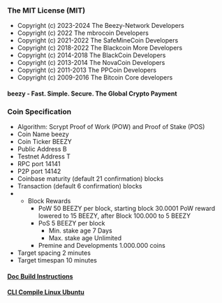 ### The MIT License (MIT)

* Copyright (c) 2023-2024 The Beezy-Network Developers
* Copyright (c) 2022 The mbrocoin Developers
* Copyright (c) 2021-2022 The SafeMineCoin Developers
* Copyright (c) 2018-2022 The Blackcoin More Developers
* Copyright (c) 2014-2018 The BlackCoin Developers
* Copyright (c) 2013-2014 The NovaCoin Developers
* Copyright (c) 2011-2013 The PPCoin Developers
* Copyright (c) 2009-2016 The Bitcoin Core developers

<!--
**Fast. Simple. Secure. The Global Crypto Payment** is a ✨ _special_ ✨ repository because its `README.md` (this file) appears on your GitHub profile.

Here are some ideas to get you started:

- 🔭 I’m currently working on ...
- 🌱 I’m currently learning ...
- 👯 I’m looking to collaborate on ...
- 🤔 I’m looking for help with ...
- 💬 Ask me about ...
- 📫 How to reach me: ...
- 😄 Pronouns: ...
- ⚡ Fun fact: ...
-->
#### beezy - Fast. Simple. Secure. The Global Crypto Payment

### Coin Specification
* Algorithm: Scrypt Proof of Work (POW) and Proof of Stake (POS)
* Coin Name    beezy
* Coin Ticker  BEEZY
* Public Address  B
* Testnet Address T
* RPC port	14141
* P2P port	14142
* Coinbase maturity (default 21 confirmation) blocks
* Transaction (default 6 confirmation) blocks
* * Block Rewards
	* PoW   50 BEEZY per block, starting block 30.0001 PoW reward lowered to 15 BEEZY, after Block 100.000 to 5 BEEZY
	* PoS   5 BEEZY per block
	  *  Min. stake age   7 Days
	  *  Max. stake age   Unlimited
	* Premine and Developments 1.000.000 coins
* Target spacing    2 minutes
* Target timespan   10 minutes

#### [Doc Build Instructions](https://github.com/beezy/beezy/tree/master/doc)
#### [CLI Compile Linux Ubuntu](https://github.com/beezy/beezy/wiki/CLI-Compile-Linux-Ubuntu-18.04-or-20.04-LTS)

